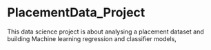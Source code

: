 # PlacementData_Project
This data science project is about analysing a placement dataset and building Machine learning regression and classifier models,
